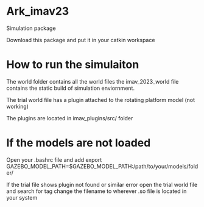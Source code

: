 # Ark_imav23
Simulation package

Download this package and put it in your catkin workspace

# How to run the simulaiton
The world folder contains all the world files the imav_2023_world file contains the static build of simulation enviornment.

The trial world file has a plugin attached to the rotating platform model (not working) 

The plugins are located in imav_plugins/src/ folder 

# If the models are not loaded

Open your .bashrc file and add 
export GAZEBO_MODEL_PATH=$GAZEBO_MODEL_PATH:/path/to/your/models/folder/

If the trial file shows plugin not found or similar error
open the trial world file and search for <plugin> tag change the filename to wherever .so file is located in your system
